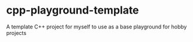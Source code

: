 # cpp-playground-template
A template C++ project for myself to use as a base playground for hobby projects 
